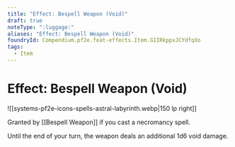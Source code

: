 ```yaml
---
title: "Effect: Bespell Weapon (Void)"
draft: true
noteType: ":luggage:"
aliases: "Effect: Bespell Weapon (Void)"
foundryId: Compendium.pf2e.feat-effects.Item.G1IRkppxJCYdfqXo
tags:
  - Item
---
```


# Effect: Bespell Weapon (Void)
![[systems-pf2e-icons-spells-astral-labyrinth.webp|150 lp right]]

Granted by [[Bespell Weapon]] if you cast a necromancy spell.

Until the end of your turn, the weapon deals an additional 1d6 void damage.

